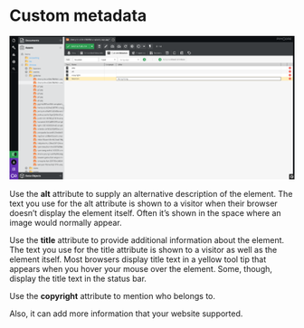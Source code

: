 # Custom metadata

![](images/cm01.png)

Use the **alt** attribute to supply an alternative description of the element. The text you use for the alt attribute is shown to a visitor when their browser doesn’t display the element itself. Often it’s shown in the space where an image would normally appear.


Use the **title** attribute to provide additional information about the element. The text you use for the title attribute is shown to a visitor as well as the element itself. Most browsers display title text in a yellow tool tip that appears when you hover your mouse over the element. Some, though, display the title text in the status bar.


Use the **copyright** attribute to mention who belongs to.

Also, it can add more information that your website supported.

